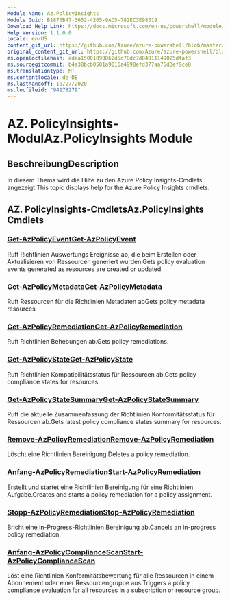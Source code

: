 ```yaml
---
Module Name: Az.PolicyInsights
Module Guid: B1876B47-3652-4265-9AD5-782EC3E98319
Download Help Link: https://docs.microsoft.com/en-us/powershell/module/az.policyinsights
Help Version: 1.1.0.0
Locale: en-US
content_git_url: https://github.com/Azure/azure-powershell/blob/master/src/PolicyInsights/PolicyInsights/help/Az.PolicyInsights.md
original_content_git_url: https://github.com/Azure/azure-powershell/blob/master/src/PolicyInsights/PolicyInsights/help/Az.PolicyInsights.md
ms.openlocfilehash: adea15001090862d5d78dc7d84011149025dfaf3
ms.sourcegitcommit: b4a38bcb0501a9016a4998efd377aa75d3ef9ce8
ms.translationtype: MT
ms.contentlocale: de-DE
ms.lasthandoff: 10/27/2020
ms.locfileid: "94178279"
---
```

# <span data-ttu-id="fd26d-101">AZ. PolicyInsights-Modul</span><span class="sxs-lookup"><span data-stu-id="fd26d-101">Az.PolicyInsights Module</span></span>
## <span data-ttu-id="fd26d-102">Beschreibung</span><span class="sxs-lookup"><span data-stu-id="fd26d-102">Description</span></span>
<span data-ttu-id="fd26d-103">In diesem Thema wird die Hilfe zu den Azure Policy Insights-Cmdlets angezeigt.</span><span class="sxs-lookup"><span data-stu-id="fd26d-103">This topic displays help for the Azure Policy Insights cmdlets.</span></span>

## <span data-ttu-id="fd26d-104">AZ. PolicyInsights-Cmdlets</span><span class="sxs-lookup"><span data-stu-id="fd26d-104">Az.PolicyInsights Cmdlets</span></span>
### [<span data-ttu-id="fd26d-105">Get-AzPolicyEvent</span><span class="sxs-lookup"><span data-stu-id="fd26d-105">Get-AzPolicyEvent</span></span>](Get-AzPolicyEvent.md)
<span data-ttu-id="fd26d-106">Ruft Richtlinien Auswertungs Ereignisse ab, die beim Erstellen oder Aktualisieren von Ressourcen generiert wurden.</span><span class="sxs-lookup"><span data-stu-id="fd26d-106">Gets policy evaluation events generated as resources are created or updated.</span></span>

### [<span data-ttu-id="fd26d-107">Get-AzPolicyMetadata</span><span class="sxs-lookup"><span data-stu-id="fd26d-107">Get-AzPolicyMetadata</span></span>](Get-AzPolicyMetadata.md)
<span data-ttu-id="fd26d-108">Ruft Ressourcen für die Richtlinien Metadaten ab</span><span class="sxs-lookup"><span data-stu-id="fd26d-108">Gets policy metadata resources</span></span>

### [<span data-ttu-id="fd26d-109">Get-AzPolicyRemediation</span><span class="sxs-lookup"><span data-stu-id="fd26d-109">Get-AzPolicyRemediation</span></span>](Get-AzPolicyRemediation.md)
<span data-ttu-id="fd26d-110">Ruft Richtlinien Behebungen ab.</span><span class="sxs-lookup"><span data-stu-id="fd26d-110">Gets policy remediations.</span></span>

### [<span data-ttu-id="fd26d-111">Get-AzPolicyState</span><span class="sxs-lookup"><span data-stu-id="fd26d-111">Get-AzPolicyState</span></span>](Get-AzPolicyState.md)
<span data-ttu-id="fd26d-112">Ruft Richtlinien Kompatibilitätsstatus für Ressourcen ab.</span><span class="sxs-lookup"><span data-stu-id="fd26d-112">Gets policy compliance states for resources.</span></span>

### [<span data-ttu-id="fd26d-113">Get-AzPolicyStateSummary</span><span class="sxs-lookup"><span data-stu-id="fd26d-113">Get-AzPolicyStateSummary</span></span>](Get-AzPolicyStateSummary.md)
<span data-ttu-id="fd26d-114">Ruft die aktuelle Zusammenfassung der Richtlinien Konformitätsstatus für Ressourcen ab.</span><span class="sxs-lookup"><span data-stu-id="fd26d-114">Gets latest policy compliance states summary for resources.</span></span>

### [<span data-ttu-id="fd26d-115">Remove-AzPolicyRemediation</span><span class="sxs-lookup"><span data-stu-id="fd26d-115">Remove-AzPolicyRemediation</span></span>](Remove-AzPolicyRemediation.md)
<span data-ttu-id="fd26d-116">Löscht eine Richtlinien Bereinigung.</span><span class="sxs-lookup"><span data-stu-id="fd26d-116">Deletes a policy remediation.</span></span>

### [<span data-ttu-id="fd26d-117">Anfang-AzPolicyRemediation</span><span class="sxs-lookup"><span data-stu-id="fd26d-117">Start-AzPolicyRemediation</span></span>](Start-AzPolicyRemediation.md)
<span data-ttu-id="fd26d-118">Erstellt und startet eine Richtlinien Bereinigung für eine Richtlinien Aufgabe.</span><span class="sxs-lookup"><span data-stu-id="fd26d-118">Creates and starts a policy remediation for a policy assignment.</span></span>

### [<span data-ttu-id="fd26d-119">Stopp-AzPolicyRemediation</span><span class="sxs-lookup"><span data-stu-id="fd26d-119">Stop-AzPolicyRemediation</span></span>](Stop-AzPolicyRemediation.md)
<span data-ttu-id="fd26d-120">Bricht eine in-Progress-Richtlinien Bereinigung ab.</span><span class="sxs-lookup"><span data-stu-id="fd26d-120">Cancels an in-progress policy remediation.</span></span>

### [<span data-ttu-id="fd26d-121">Anfang-AzPolicyComplianceScan</span><span class="sxs-lookup"><span data-stu-id="fd26d-121">Start-AzPolicyComplianceScan</span></span>](Start-AzPolicyComplianceScan.md)
<span data-ttu-id="fd26d-122">Löst eine Richtlinien Konformitätsbewertung für alle Ressourcen in einem Abonnement oder einer Ressourcengruppe aus.</span><span class="sxs-lookup"><span data-stu-id="fd26d-122">Triggers a policy compliance evaluation for all resources in a subscription or resource group.</span></span>

